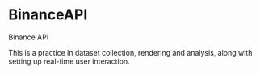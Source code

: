 # BinanceAPI
Binance API

This is a practice in dataset collection, rendering and analysis, along with setting up real-time user interaction.
